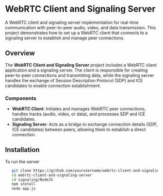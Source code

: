 # WebRTC Client and Signaling Server

A WebRTC client and signaling server implementation for real-time communication with peer-to-peer audio, video, and data transmission. This project demonstrates how to set up a WebRTC client that connects to a signaling server to establish and manage peer connections.

## Overview

The **WebRTC Client and Signaling Server** project includes a WebRTC client application and a signaling server. The client is responsible for creating peer-to-peer connections and transmitting data, while the signaling server handles the exchange of Session Description Protocol (SDP) and ICE candidates to enable connection establishment.

### Components
- **WebRTC Client**: Initiates and manages WebRTC peer connections, handles tracks (audio, video, or data), and processes SDP and ICE candidates.
- **Signaling Server**: Acts as a bridge to exchange connection details (SDP, ICE candidates) between peers, allowing them to establish a direct connection.

## Installation
To run the server
```bash
   git clone https://github.com/yourusername/webrtc-client-and-signaling-server.git
   cd webrtc-client-and-signaling-server
   cd signaling/NodeJS
   npm install
   node app.js
